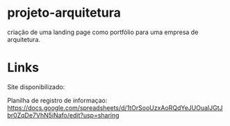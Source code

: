 # projeto-arquitetura
criação de uma landing page como portfólio para uma empresa de arquitetura.

# Links 

Site disponibilizado:

Planilha de registro de informaçao: https://docs.google.com/spreadsheets/d/1tOrSooUzxAoRQdYeJUOualJGtJbr0ZqDe7VhN5iNafo/edit?usp=sharing
